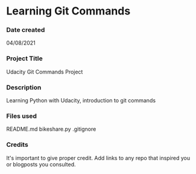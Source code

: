 # Learning Git Commands


### Date created
04/08/2021

### Project Title
Udacity Git Commands Project

### Description
Learning Python with Udacity, introduction to git commands

### Files used
README.md
bikeshare.py
.gitignore

### Credits
It's important to give proper credit. Add links to any repo that inspired you or blogposts you consulted.

